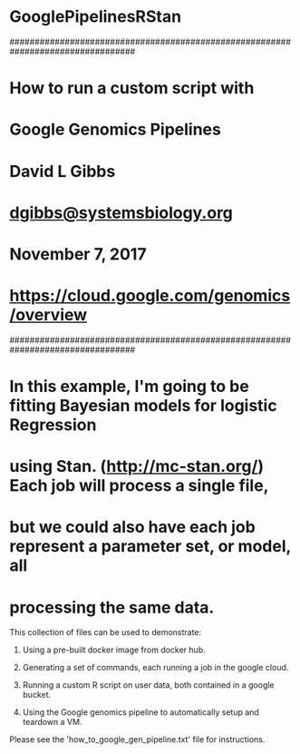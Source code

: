 # GooglePipelinesRStan

#################################################################################

# How to run a custom script with
# Google Genomics Pipelines
# David L Gibbs
# dgibbs@systemsbiology.org
# November 7, 2017

# https://cloud.google.com/genomics/overview

#################################################################################

# In this example, I'm going to be fitting Bayesian models for logistic Regression
# using Stan. (http://mc-stan.org/) Each job will process a single file,
# but we could also have each job represent a parameter set, or model, all
# processing the same data.

This collection of files can be used to demonstrate:

1. Using a pre-built docker image from docker hub.

2. Generating a set of commands, each running a job in the google cloud.

3. Running a custom R script on user data, both contained in a google bucket.

4. Using the Google genomics pipeline to automatically setup and teardown a VM.

Please see the 'how_to_google_gen_pipeline.txt' file for instructions.
